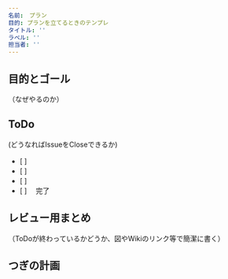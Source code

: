 ```yaml
---
名前:　プラン 
目的: プランを立てるときのテンプレ
タイトル: ''
ラベル: ''
担当者: ''
---
```


## 目的とゴール
（なぜやるのか）

## 

## ToDo
(どうなればIssueをCloseできるか)
- [ ]　
- [ ]　
- [ ]　
- [ ]　
完了

## レビュー用まとめ
（ToDoが終わっているかどうか、図やWikiのリンク等で簡潔に書く）

## つぎの計画
